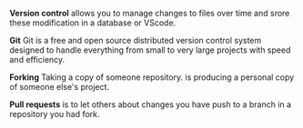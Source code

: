 **Version control** allows you to manage changes to files over time and srore these modification in a database or VScode.

**Git**  Git is a free and open source distributed version control system designed to handle everything from small to very large projects with speed and efficiency.

**Forking**  Taking a copy of someone repository. is producing a personal copy of someone else's project.

**Pull requests** is to let others about changes you have push to a branch in a repository you had fork.